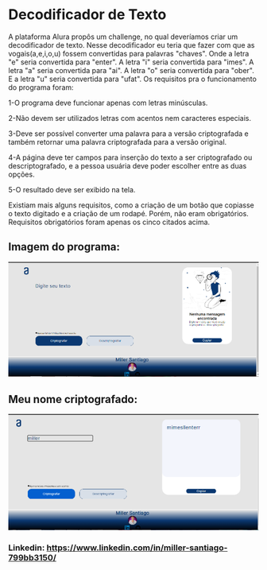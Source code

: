 # Decodificador de Texto
 A plataforma Alura propôs um challenge, no qual deveríamos  criar um decodificador de texto. Nesse decodificador eu teria que fazer com que as vogais(a,e,i,o,u) fossem convertidas para palavras "chaves".
Onde a letra "e" seria convertida para "enter".
A letra "i" seria convertida para "imes". 
A letra "a" seria convertida para "ai". 
A letra "o" seria
convertida para "ober". E a letra "u" seria convertida para "ufat". 
Os requisitos pra o funcionamento do programa foram:

1-O programa deve funcionar apenas com letras minúsculas.

2-Não devem ser utilizados letras com acentos nem caracteres especiais.

3-Deve ser possível converter uma palavra para a versão criptografada e também retornar uma palavra criptografada para a versão original.

4-A página deve ter campos para inserção do texto a ser criptografado ou descriptografado, e a pessoa usuária deve poder escolher entre as duas opções.

5-O resultado deve ser exibido na tela.

Existiam mais alguns requisitos, como a criação de um botão que copiasse o texto digitado e a criação de um rodapé. Porém, não eram obrigatórios. 
Requisitos obrigatórios foram apenas os cinco citados acima.

## Imagem do programa:

![Imagem do Decodificador de Texto](./IMG/img1.png)

## Meu nome criptografado:

![Imagem do Decodificador de Texto criptografando meu nome](./IMG/img2.png)

### Linkedin: https://www.linkedin.com/in/miller-santiago-799bb3150/
